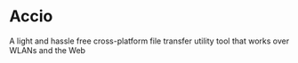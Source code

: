 # Accio
A light and hassle free cross-platform file transfer utility tool that works over WLANs and the Web
